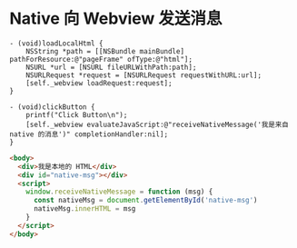 # Native 向 Webview 发送消息

```objc title="ViewController.m"
- (void)loadLocalHtml {
    NSString *path = [[NSBundle mainBundle] pathForResource:@"pageFrame" ofType:@"html"];
    NSURL *url = [NSURL fileURLWithPath:path];
    NSURLRequest *request = [NSURLRequest requestWithURL:url];
    [self._webview loadRequest:request];
}
```

```objc title="ViewController.m"
- (void)clickButton {
    printf("Click Button\n");
    [self._webview evaluateJavaScript:@"receiveNativeMessage('我是来自 native 的消息')" completionHandler:nil];
}
```

```html title="pageFrame.html"
<body>
  <div>我是本地的 HTML</div>
  <div id="native-msg"></div>
  <script>
    window.receiveNativeMessage = function (msg) {
      const nativeMsg = document.getElementById('native-msg')
      nativeMsg.innerHTML = msg
    }
  </script>
</body>
```
